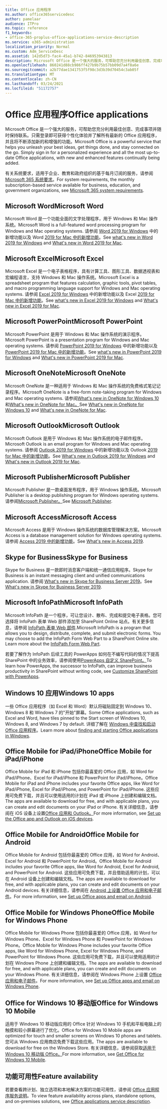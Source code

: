 ```yaml
---
title: Office 应用程序
ms.author: office365servicedesc
author: pamelaar
audience: ITPro
ms.topic: reference
f1_keywords:
- office-365-proplus-office-applications-service-description
ms.service: o365-administration
localization_priority: Normal
ms.custom: Adm_ServiceDesc
ms.assetid: 142d5d73-fac4-45a1-b742-846953943813
description: Microsoft Office 是一个强大的服务，可帮助您充分利用最佳创意、完成事项并随时保持联系。只需登录即可获得个性化体验并了解所有最新的 Office 应用程序，并且将不断添加新的和增强的功能。
ms.openlocfilehash: 860241d88cb986ff427b9b75b57bb09d7a4f8a6e
ms.sourcegitcommit: a2b77dae1341753f5f98c3d3b39d70454c3ab05f
ms.translationtype: MT
ms.contentlocale: zh-CN
ms.lasthandoff: 03/24/2021
ms.locfileid: "51172757"
---
```

# <a name="office-applications"></a><span data-ttu-id="be03e-104">Office 应用程序</span><span class="sxs-lookup"><span data-stu-id="be03e-104">Office applications</span></span>

<span data-ttu-id="be03e-p102">Microsoft Office 是一个强大的服务，可帮助您充分利用最佳创意、完成事项并随时保持联系。只需登录即可获得个性化体验并了解所有最新的 Office 应用程序，并且将不断添加新的和增强的功能。</span><span class="sxs-lookup"><span data-stu-id="be03e-p102">Microsoft Office is a powerful service that helps you unleash your best ideas, get things done, and stay connected on the go. Simply sign in for a personalized experience and all the most up-to-date Office applications, with new and enhanced features continually being added.</span></span>
  
<span data-ttu-id="be03e-107">有关系统要求，适用于企业、教育和政府组织的基于每月订阅的服务，请参阅 [Microsoft 365 系统要求](https://products.office.com/office-system-requirements/#Office365forBEG)。</span><span class="sxs-lookup"><span data-stu-id="be03e-107">For system requirements, the monthly subscription-based service available for business, education, and government organizations, see [Microsoft 365 system requirements](https://products.office.com/office-system-requirements/#Office365forBEG).</span></span>
  
## <a name="microsoft-word"></a><span data-ttu-id="be03e-108">Microsoft Word</span><span class="sxs-lookup"><span data-stu-id="be03e-108">Microsoft Word</span></span>

<span data-ttu-id="be03e-109">Microsoft Word 是一个功能全面的文字处理程序，用于 Windows 和 Mac 操作系统。</span><span class="sxs-lookup"><span data-stu-id="be03e-109">Microsoft Word is a full-featured word processing program for Windows and Mac operating systems.</span></span> <span data-ttu-id="be03e-110">请参阅 [Word 2019 for Windows](https://support.office.com/article/what-s-new-in-word-2019-for-windows-d3d31e5e-2bb8-4433-80bb-08279beef4b3) 中的新增功能以及 Word [2019 for Mac 中的新增功能](https://support.office.com/article/what-s-new-in-word-2019-for-mac-247e0cd4-a758-4b42-a157-42eb8853aef5)。</span><span class="sxs-lookup"><span data-stu-id="be03e-110">See [what's new in Word 2019 for Windows](https://support.office.com/article/what-s-new-in-word-2019-for-windows-d3d31e5e-2bb8-4433-80bb-08279beef4b3) and [What's new in Word 2019 for Mac](https://support.office.com/article/what-s-new-in-word-2019-for-mac-247e0cd4-a758-4b42-a157-42eb8853aef5).</span></span>
  
## <a name="microsoft-excel"></a><span data-ttu-id="be03e-111">Microsoft Excel</span><span class="sxs-lookup"><span data-stu-id="be03e-111">Microsoft Excel</span></span>

<span data-ttu-id="be03e-112">Microsoft Excel 是一个电子表格程序，具有计算工具、图形工具、数据透视表和宏编程语言，支持 Windows 和 Mac 操作系统。</span><span class="sxs-lookup"><span data-stu-id="be03e-112">Microsoft Excel is a spreadsheet program that features calculation, graphic tools, pivot tables, and macro programming language support for Windows and Mac operating systems.</span></span> <span data-ttu-id="be03e-113">请参阅 [Excel 2019 for Windows](https://support.office.com/article/what-s-new-in-excel-2019-for-windows-5a201203-1155-4055-82a5-82bf0994631f) 中的新增功能以及 Excel [2019 for Mac 中的新增功能](https://support.office.com/article/what-s-new-in-excel-2019-for-mac-5ce129d3-9e5c-417f-9545-fb6f7b72674d)。</span><span class="sxs-lookup"><span data-stu-id="be03e-113">See [what's new in Excel 2019 for Windows](https://support.office.com/article/what-s-new-in-excel-2019-for-windows-5a201203-1155-4055-82a5-82bf0994631f) and [What's new in Excel 2019 for Mac](https://support.office.com/article/what-s-new-in-excel-2019-for-mac-5ce129d3-9e5c-417f-9545-fb6f7b72674d).</span></span>
  
## <a name="microsoft-powerpoint"></a><span data-ttu-id="be03e-114">Microsoft PowerPoint</span><span class="sxs-lookup"><span data-stu-id="be03e-114">Microsoft PowerPoint</span></span>

<span data-ttu-id="be03e-115">Microsoft PowerPoint 是用于 Windows 和 Mac 操作系统的演示程序。</span><span class="sxs-lookup"><span data-stu-id="be03e-115">Microsoft PowerPoint is a presentation program for Windows and Mac operating systems.</span></span> <span data-ttu-id="be03e-116">请参阅 [PowerPoint 2019 for Windows](https://support.office.com/article/what-s-new-in-powerpoint-2019-for-windows-8355a56a-f643-42d2-8454-784fa9b3d109) 中的新增功能以及 [PowerPoint 2019 for Mac 中的新增功能](https://support.office.com/article/what-s-new-in-powerpoint-2019-for-mac-5038ba79-48c5-40f0-adff-11489e5d6fed)。</span><span class="sxs-lookup"><span data-stu-id="be03e-116">See [what's new in PowerPoint 2019 for Windows](https://support.office.com/article/what-s-new-in-powerpoint-2019-for-windows-8355a56a-f643-42d2-8454-784fa9b3d109) and [What's new in PowerPoint 2019 for Mac](https://support.office.com/article/what-s-new-in-powerpoint-2019-for-mac-5038ba79-48c5-40f0-adff-11489e5d6fed).</span></span>
  
## <a name="microsoft-onenote"></a><span data-ttu-id="be03e-117">Microsoft OneNote</span><span class="sxs-lookup"><span data-stu-id="be03e-117">Microsoft OneNote</span></span>

<span data-ttu-id="be03e-118">Microsoft OneNote 是一种适用于 Windows 和 Mac 操作系统的免费格式笔记记录程序。</span><span class="sxs-lookup"><span data-stu-id="be03e-118">Microsoft OneNote is a free-form note-taking program for Windows and Mac operating systems.</span></span> <span data-ttu-id="be03e-119">请参阅[What's new in OneNote for Windows 10](https://support.office.com/article/what-s-new-in-onenote-for-windows-10-1477d5de-f4fd-4943-b18a-ff17091161ea)和[What's new in OneNote for Mac。](https://support.office.com/article/see-what-s-new-in-onenote-for-mac-c82d3f15-252f-452a-89ba-e09fbe418829)</span><span class="sxs-lookup"><span data-stu-id="be03e-119">See [What's new in OneNote for Windows 10](https://support.office.com/article/what-s-new-in-onenote-for-windows-10-1477d5de-f4fd-4943-b18a-ff17091161ea) and [What's new in OneNote for Mac](https://support.office.com/article/see-what-s-new-in-onenote-for-mac-c82d3f15-252f-452a-89ba-e09fbe418829).</span></span>
  
## <a name="microsoft-outlook"></a><span data-ttu-id="be03e-120">Microsoft Outlook</span><span class="sxs-lookup"><span data-stu-id="be03e-120">Microsoft Outlook</span></span>

<span data-ttu-id="be03e-121">Microsoft Outlook 是用于 Windows 和 Mac 操作系统的电子邮件程序。</span><span class="sxs-lookup"><span data-stu-id="be03e-121">Microsoft Outlook is an email program for Windows and Mac operating systems.</span></span> <span data-ttu-id="be03e-122">请参阅 [Outlook 2019 for Windows](https://support.office.com/article/what-s-new-in-outlook-2019-for-windows-0c64df36-0908-4ff6-a7fc-573a62800525) 中的新增功能以及 Outlook [2019 for Mac 中的新增功能](https://support.office.com/article/what-s-new-in-outlook-2019-for-mac-05736033-f99e-4cb2-88aa-01e979b0736b)。</span><span class="sxs-lookup"><span data-stu-id="be03e-122">See [What's new in Outlook 2019 for Windows](https://support.office.com/article/what-s-new-in-outlook-2019-for-windows-0c64df36-0908-4ff6-a7fc-573a62800525) and [What's new in Outlook 2019 for Mac](https://support.office.com/article/what-s-new-in-outlook-2019-for-mac-05736033-f99e-4cb2-88aa-01e979b0736b).</span></span>
  
## <a name="microsoft-publisher"></a><span data-ttu-id="be03e-123">Microsoft Publisher</span><span class="sxs-lookup"><span data-stu-id="be03e-123">Microsoft Publisher</span></span>

<span data-ttu-id="be03e-124">Microsoft Publisher 是一款桌面发布程序，用于 Windows 操作系统。</span><span class="sxs-lookup"><span data-stu-id="be03e-124">Microsoft Publisher is a desktop publishing program for Windows operating systems.</span></span> <span data-ttu-id="be03e-125">请参阅[Microsoft Publisher。](https://products.office.com/publisher)</span><span class="sxs-lookup"><span data-stu-id="be03e-125">See [Microsoft Publisher](https://products.office.com/publisher).</span></span>
  
## <a name="microsoft-access"></a><span data-ttu-id="be03e-126">Microsoft Access</span><span class="sxs-lookup"><span data-stu-id="be03e-126">Microsoft Access</span></span>

<span data-ttu-id="be03e-127">Microsoft Access 是用于 Windows 操作系统的数据库管理解决方案。</span><span class="sxs-lookup"><span data-stu-id="be03e-127">Microsoft Access is a database management solution for Windows operating systems.</span></span> <span data-ttu-id="be03e-128">请参阅 [Access 2019 中的新增功能](https://support.office.com/article/what-s-new-in-access-2019-f52c5317-3494-4105-9c56-5a2abb8e0f87)。</span><span class="sxs-lookup"><span data-stu-id="be03e-128">See [What's new in Access 2019](https://support.office.com/article/what-s-new-in-access-2019-f52c5317-3494-4105-9c56-5a2abb8e0f87).</span></span>
  
## <a name="skype-for-business"></a><span data-ttu-id="be03e-129">Skype for Business</span><span class="sxs-lookup"><span data-stu-id="be03e-129">Skype for Business</span></span>

<span data-ttu-id="be03e-130">Skype for Business 是一款即时消息客户端和统一通信应用程序。</span><span class="sxs-lookup"><span data-stu-id="be03e-130">Skype for Business is an instant messaging client and unified communications application.</span></span> <span data-ttu-id="be03e-131">请参阅 [What's new in Skype for Business Server 2019](/skypeforbusiness/whats-new)。</span><span class="sxs-lookup"><span data-stu-id="be03e-131">See [What's new in Skype for Business Server 2019](/skypeforbusiness/whats-new).</span></span>
  
## <a name="microsoft-infopath"></a><span data-ttu-id="be03e-132">Microsoft InfoPath</span><span class="sxs-lookup"><span data-stu-id="be03e-132">Microsoft InfoPath</span></span>

<span data-ttu-id="be03e-p111">Microsoft InfoPath 是一个程序，可让您设计、散布、完成和提交电子表格。您可选择将 InfoPath 表单 Web 部件添加至 SharePoint Online 站点。有关更多信息，请参阅 [InfoPath 表单 Web 部件](https://go.microsoft.com/fwlink/p/?LinkId=271687).</span><span class="sxs-lookup"><span data-stu-id="be03e-p111">Microsoft InfoPath is a program that allows you to design, distribute, complete, and submit electronic forms. You may choose to add the InfoPath Form Web Part to a SharePoint Online site. Learn more about the [InfoPath Form Web Part](https://go.microsoft.com/fwlink/p/?LinkId=271687).</span></span>

<span data-ttu-id="be03e-136">若要了解作为 InfoPath 后续工具的 PowerApps 如何在不编写代码的情况下提高 SharePoint 中的业务效率，请参阅使用[PowerApps 自定义 SharePoint。](https://powerapps.microsoft.com/infopath/)</span><span class="sxs-lookup"><span data-stu-id="be03e-136">To learn how PowerApps, the successor to InfoPath, can improve business productivity in SharePoint without writing code, see [Customize SharePoint with PowerApps](https://powerapps.microsoft.com/infopath/).</span></span>
  
## <a name="windows-10-apps"></a><span data-ttu-id="be03e-137">Windows 10 应用</span><span class="sxs-lookup"><span data-stu-id="be03e-137">Windows 10 apps</span></span>

<span data-ttu-id="be03e-138">一些 Office 应用程序（如 Excel 和 Word）默认将磁贴固定到 Windows 10、Windows 8 和 Windows 7 的"开始"屏幕。</span><span class="sxs-lookup"><span data-stu-id="be03e-138">Some Office applications, such as Excel and Word, have tiles pinned to the Start screen of Windows 10, Windows 8, and Windows 7 by default.</span></span> <span data-ttu-id="be03e-139">详细了解在 [Windows 中查找和启动 Office 应用程序](https://support.microsoft.com/office/907ce545-6ae8-459b-8d9d-de6764a635d6)。</span><span class="sxs-lookup"><span data-stu-id="be03e-139">Learn more about [finding and starting Office applications in Windows](https://support.microsoft.com/office/907ce545-6ae8-459b-8d9d-de6764a635d6).</span></span>
  
## <a name="office-mobile-for-ipadiphone"></a><span data-ttu-id="be03e-140">Office Mobile for iPad/iPhone</span><span class="sxs-lookup"><span data-stu-id="be03e-140">Office Mobile for iPad/iPhone</span></span>

<span data-ttu-id="be03e-141">Office Mobile for iPad 和 iPhone 包括你最喜爱的 Office 应用，如 Word for iPad/iPhone、Excel for iPad/iPhone 和 PowerPoint for iPad/iPhone。</span><span class="sxs-lookup"><span data-stu-id="be03e-141">Office Mobile for iPad and iPhone includes your favorite Office apps, like Word for iPad/iPhone, Excel for iPad/iPhone, and PowerPoint for iPad/iPhone.</span></span> <span data-ttu-id="be03e-142">这些应用可免费下载，并且可以使用适用的计划在 iPad 或 iPhone 上创建和编辑文档。</span><span class="sxs-lookup"><span data-stu-id="be03e-142">The apps are available to download for free, and with applicable plans, you can create and edit documents on your iPad or iPhone.</span></span> <span data-ttu-id="be03e-143">有关详细信息，请参阅在 iOS 设备上设置[Office 应用和 Outlook。](https://support.microsoft.com/office/0402b37e-49c4-4419-a030-f34c2013041f)</span><span class="sxs-lookup"><span data-stu-id="be03e-143">For more information, see [Set up the Office app and Outlook on iOS devices](https://support.microsoft.com/office/0402b37e-49c4-4419-a030-f34c2013041f).</span></span>

## <a name="office-mobile-for-android"></a><span data-ttu-id="be03e-144">Office Mobile for Android</span><span class="sxs-lookup"><span data-stu-id="be03e-144">Office Mobile for Android</span></span>

<span data-ttu-id="be03e-145">Office Mobile for Android 包括你最喜爱的 Office 应用，如 Word for Android、Excel for Android 和 PowerPoint for Android。</span><span class="sxs-lookup"><span data-stu-id="be03e-145">Office Mobile for Android includes your favorite Office apps, like Word for Android, Excel for Android, and PowerPoint for Android.</span></span> <span data-ttu-id="be03e-146">这些应用可免费下载，并且借助适用的计划，可以在 Android 设备上创建和编辑文档。</span><span class="sxs-lookup"><span data-stu-id="be03e-146">The apps are available to download for free, and with applicable plans, you can create and edit documents on your Android devices.</span></span> <span data-ttu-id="be03e-147">有关详细信息，请参阅在 [Android 上设置 Office 应用和电子邮件](https://support.office.com/article/6ef2ebf2-fc2d-474a-be4a-5a801365c87f)。</span><span class="sxs-lookup"><span data-stu-id="be03e-147">For more information, see [Set up Office apps and email on Android](https://support.office.com/article/6ef2ebf2-fc2d-474a-be4a-5a801365c87f).</span></span>

## <a name="office-mobile-for-windows-phone"></a><span data-ttu-id="be03e-148">Office Mobile for Windows Phone</span><span class="sxs-lookup"><span data-stu-id="be03e-148">Office Mobile for Windows Phone</span></span>

<span data-ttu-id="be03e-149">Office Mobile for Windows Phone 包括你最喜爱的 Office 应用，如 Word for Windows Phone、Excel for Windows Phone 和 PowerPoint for Windows Phone。</span><span class="sxs-lookup"><span data-stu-id="be03e-149">Office Mobile for Windows Phone includes your favorite Office apps, like Word for Windows Phone, Excel for Windows Phone, and PowerPoint for Windows Phone.</span></span> <span data-ttu-id="be03e-150">这些应用可免费下载，并且可以使用适用的计划在 Windows Phone 上创建和编辑文档。</span><span class="sxs-lookup"><span data-stu-id="be03e-150">The apps are available to download for free, and with applicable plans, you can create and edit documents on your Windows Phone.</span></span> <span data-ttu-id="be03e-151">有关详细信息，请参阅在 Windows Phone 上设置 [Office 应用和电子邮件](https://support.office.com/article/9bccc8b8-a321-4d0d-a45e-6e06a3438e43)。</span><span class="sxs-lookup"><span data-stu-id="be03e-151">For more information, see [Set up Office apps and email on Windows Phone](https://support.office.com/article/9bccc8b8-a321-4d0d-a45e-6e06a3438e43).</span></span>

## <a name="office-for-windows-10-mobile"></a><span data-ttu-id="be03e-152">Office for Windows 10 移动版</span><span class="sxs-lookup"><span data-stu-id="be03e-152">Office for Windows 10 Mobile</span></span>

<span data-ttu-id="be03e-153">适用于 Windows 10 移动版应用的 Office 针对 Windows 10 手机和平板电脑上的触摸和较小屏幕进行了优化。</span><span class="sxs-lookup"><span data-stu-id="be03e-153">Office for Windows 10 Mobile apps are optimized for touch and smaller screens on Windows 10 phones and tablets.</span></span> <span data-ttu-id="be03e-154">您可从 Windows 应用商店免费下载这些应用。</span><span class="sxs-lookup"><span data-stu-id="be03e-154">The apps are available to download for free on the Windows Store.</span></span> <span data-ttu-id="be03e-155">有关详细信息，请参阅获取[适用于 Windows 10 移动版 Office。](https://products.office.com/mobile/office-mobile-apps-for-windows)</span><span class="sxs-lookup"><span data-stu-id="be03e-155">For more information, see [Get Office for Windows 10 Mobile](https://products.office.com/mobile/office-mobile-apps-for-windows).</span></span>
  
## <a name="feature-availability"></a><span data-ttu-id="be03e-156">功能可用性</span><span class="sxs-lookup"><span data-stu-id="be03e-156">Feature availability</span></span>

<span data-ttu-id="be03e-157">若要查看跨计划、独立选项和本地解决方案的功能可用性，请参阅 [Office 应用程序服务说明](office-applications-service-description.md)。</span><span class="sxs-lookup"><span data-stu-id="be03e-157">To view feature availability across plans, standalone options, and on-premises solutions, see [Office applications service description](office-applications-service-description.md).</span></span>
